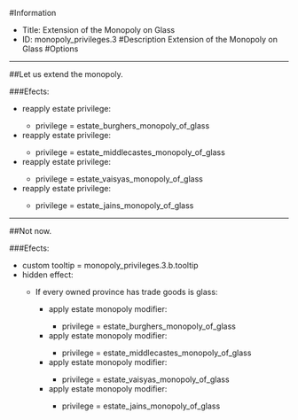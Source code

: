 #Information
 - Title: Extension of the Monopoly on Glass
 - ID: monopoly_privileges.3
#Description
Extension of the Monopoly on Glass
#Options

___
##Let us extend the monopoly.

###Efects:<ul><li>reapply estate privilege:</li><ul><li>privilege = estate_burghers_monopoly_of_glass</li></ul><li>reapply estate privilege:</li><ul><li>privilege = estate_middlecastes_monopoly_of_glass</li></ul><li>reapply estate privilege:</li><ul><li>privilege = estate_vaisyas_monopoly_of_glass</li></ul><li>reapply estate privilege:</li><ul><li>privilege = estate_jains_monopoly_of_glass</li></ul></ul>

___
##Not now.

###Efects:<ul><li>custom tooltip = monopoly_privileges.3.b.tooltip</li><li>hidden effect:</li><ul><li>If every owned province has trade goods is glass:</li><ul><li>apply estate monopoly modifier:</li><ul><li>privilege = estate_burghers_monopoly_of_glass</li></ul><li>apply estate monopoly modifier:</li><ul><li>privilege = estate_middlecastes_monopoly_of_glass</li></ul><li>apply estate monopoly modifier:</li><ul><li>privilege = estate_vaisyas_monopoly_of_glass</li></ul><li>apply estate monopoly modifier:</li><ul><li>privilege = estate_jains_monopoly_of_glass</li></ul></ul></ul></ul>
